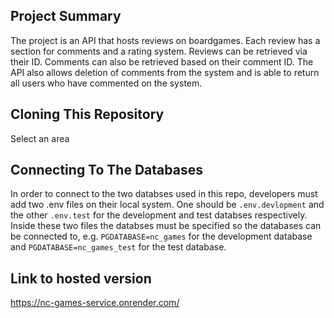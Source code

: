 
## Project Summary

The project is an API that hosts reviews on boardgames. Each review has a section for comments and a rating system. Reviews can be retrieved via their ID. Comments can also be retrieved based on their comment ID. The API also allows deletion of comments from the system and is able to return all users who have commented on the system. 

## Cloning This Repository

Select an area 

## Connecting To The Databases

In order to connect to the two databses used in this repo, developers must add two .env files on their local system. One should be `.env.devlopment` and the other `.env.test` for the development and test databses respectively. Inside these two files the databses must be specified so the databases can be connected to, e.g. `PGDATABASE=nc_games` for the development database and `PGDATABASE=nc_games_test` for the test database. 

## Link to hosted version

https://nc-games-service.onrender.com/

